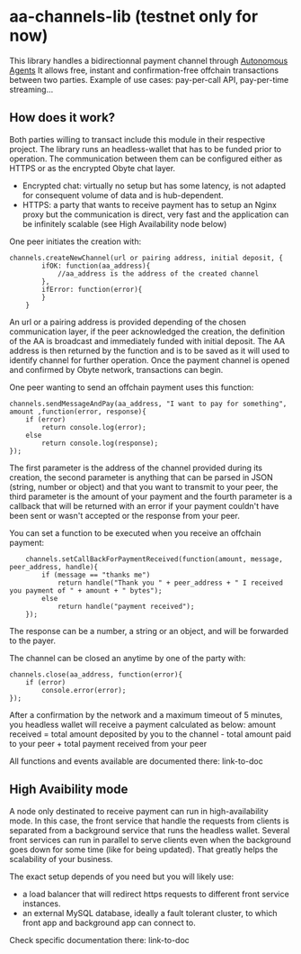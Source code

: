 # aa-channels-lib (testnet only for now)

This library handles a bidirectionnal payment channel through [Autonomous Agents](https://medium.com/obyte/introducing-autonomous-agents-6fe12fb12aa3)
It allows free, instant and confirmation-free offchain transactions between two parties.
Example of use cases: pay-per-call API, pay-per-time streaming...

## How does it work?

Both parties willing to transact include this module in their respective project. The library runs an headless-wallet that has to be funded prior to operation. 
The communication between them can be configured either as HTTPS or as the encrypted Obyte chat layer.
- Encrypted chat: virtually no setup but has some latency, is not adapted for consequent volume of data and is hub-dependent.
- HTTPS: a party that wants to receive payment has to setup an Nginx proxy but the communication is direct, very fast and the application can be infinitely scalable (see High Availability node below)

One peer initiates the creation with:
```
channels.createNewChannel(url or pairing address, initial deposit, {
		ifOK: function(aa_address){
			//aa_address is the address of the created channel
		},
		ifError: function(error){
		}
	}
```
An url or a pairing address is provided depending of the chosen communication layer, if the peer acknowledged the creation, the definition of the AA is broadcast and immediately funded with initial deposit. The AA address is then returned by the function and is to be saved as it will used to identify channel for further operation.
Once the payment channel is opened and confirmed by Obyte network, transactions can begin.

One peer wanting to send an offchain payment uses this function:

```
channels.sendMessageAndPay(aa_address, "I want to pay for something", amount ,function(error, response){
	if (error)
		return console.log(error);
	else
		return console.log(response);
});
```
The first parameter is the address of the channel provided during its creation, the second parameter is anything that can be parsed in JSON (string, number or object) and that you want to transmit to your peer, the third parameter is the amount of your payment and the fourth parameter is a callback that will be returned with an error if your payment couldn't have been sent or wasn't accepted or the response from your peer.

You can set a function to be executed when you receive an offchain payment:
```
	channels.setCallBackForPaymentReceived(function(amount, message, peer_address, handle){
		if (message == "thanks me")
			return handle("Thank you " + peer_address + " I received you payment of " + amount + " bytes");
		else
			return handle("payment received");
	});

```
The response can be a number, a string or an object, and will be forwarded to the payer.


The channel can be closed an anytime by one of the party with:
```
channels.close(aa_address, function(error){
	if (error)
		console.error(error);
});
```
After a confirmation by the network and a maximum timeout of 5 minutes, you headless wallet will receive a payment calculated as below:
amount received = total amount deposited by you to the channel - total amount paid to your peer + total payment received from your peer

All functions and events available are documented there: link-to-doc

## High Avaibility mode
A node only destinated to receive payment can run in high-availability mode. In this case, the front service that handle the requests from clients is separated from a background service that runs the headless wallet. Several front services can run in parallel to serve clients even when the background goes down for some time (like for being updated). That greatly helps the scalability of your business.

The exact setup depends of you need but you will likely use:
- a load balancer that will redirect https requests to different front service instances.
- an external MySQL database, ideally a fault tolerant cluster, to which front app and background app can connect to.

Check specific documentation there: link-to-doc